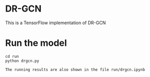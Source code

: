 # DR-GCN
This is a TensorFlow implementation of DR-GCN

# Run the model
```
cd run
python drgcn.py
```
```
The running results are also shown in the file run/drgcn.ipynb
```
